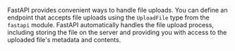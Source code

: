 FastAPI provides convenient ways to handle file uploads. You can define an endpoint that accepts file uploads using the `UploadFile` type from the `fastapi` module. FastAPI automatically handles the file upload process, including storing the file on the server and providing you with access to the uploaded file's metadata and contents.
